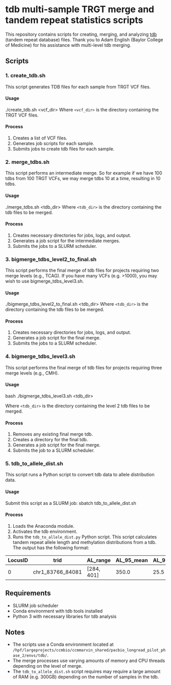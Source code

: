 # tdb multi-sample TRGT merge and tandem repeat statistics scripts

This repository contains scripts for creating, merging, and analyzing [tdb](https://github.com/ACEnglish/tdb) (tandem repeat database) files.
Thank you to Adam English (Baylor College of Medicine) for his assistance with multi-level tdb merging. 

## Scripts

### 1. create_tdb.sh

This script generates TDB files for each sample from TRGT VCF files.

#### Usage
./create_tdb.sh <vcf_dir>
Where `<vcf_dir>` is the directory containing the TRGT VCF files.

#### Process

1. Creates a list of VCF files.
2. Generates job scripts for each sample.
3. Submits jobs to create tdb files for each sample.

### 2. merge_tdbs.sh

This script performs an intermediate merge. So for example if we have 100 tdbs from 100 TRGT VCFs, we may merge tdbs 10 at a time, resulting in 10 tdbs.

#### Usage
./merge_tdbs.sh <tdb_dir>
Where `<tdb_dir>` is the directory containing the tdb files to be merged.

#### Process

1. Creates necessary directories for jobs, logs, and output.
2. Generates a job script for the intermediate merges.
3. Submits the jobs to a SLURM scheduler.

### 3. bigmerge_tdbs_level2_to_final.sh

This script performs the final merge of tdb files for projects requiring two merge levels (e.g., TCAG). 
If you have many VCFs (e.g. >1000), you may wish to use bigmerge_tdbs_level3.sh.

#### Usage
./bigmerge_tdbs_level2_to_final.sh <tdb_dir>
Where `<tdb_dir>` is the directory containing the tdb files to be merged.

#### Process

1. Creates necessary directories for jobs, logs, and output.
2. Generates a job script for the final merge.
3. Submits the jobs to a SLURM scheduler.

### 4. bigmerge_tdbs_level3.sh

This script performs the final merge of tdb files for projects requiring three merge levels (e.g., CMH).

#### Usage
bash
./bigmerge_tdbs_level3.sh <tdb_dir>

Where `<tdb_dir>` is the directory containing the level 2 tdb files to be merged.

#### Process

1. Removes any existing final merge tdb.
2. Creates a directory for the final tdb.
3. Generates a job script for the final merge.
4. Submits the job to a SLURM scheduler.

### 5. tdb_to_allele_dist.sh

This script runs a Python script to convert tdb data to allele distribution data.

#### Usage

Submit this script as a SLURM job:
sbatch tdb_to_allele_dist.sh

#### Process

1. Loads the Anaconda module.
2. Activates the tdb environment.
3. Runs the `tdb_to_allele_dist.py` Python script. This script calculates tandem repeat allele length and methylation distributions from a tdb. The output has the following format:

| LocusID | trid | AL_range | AL_95_mean | AL_95_std | AM_mean | AM_std |
|---------|------|----------|------------|-----------|---------|--------|
| 0 | chr1_83766_84081 | [284, 401] | 350.0 | 25.5 | 0.657 | 0.0813 |

## Requirements

- SLURM job scheduler
- Conda environment with tdb tools installed
- Python 3 with necessary libraries for tdb analysis


## Notes

- The scripts use a Conda environment located at `/hpf/largeprojects/ccmbio/ccmmarvin_shared/pacbio_longread_pilot_phase_2/envs/tdb/`.
- The merge processes use varying amounts of memory and CPU threads depending on the level of merge.
- The `tdb_to_allele_dist.sh` script requires may require a large amount of RAM (e.g. 300GB) depending on the number of samples in the tdb.

